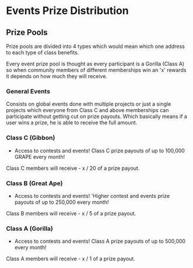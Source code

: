 # Events Prize Distribution

## Prize Pools

Prize pools are divided into 4 types which would mean which one address to each type of class benefits.

Every event prize pool is thought as every participant is a Gorilla (Class A) so when community members of different memberships win an 'x' rewards it depends on how much they will receive.

### General Events

Consists on global events done with multiple projects or just a single projects which everyone from Class C and above memberships can participate without getting cut on prize payouts. Which basically means if a user wins a prize, he is able to receive the full amount.

### Class C (Gibbon)

* Access to contests and events! Class C prize payouts of up to 100,000 GRAPE every month!

Class C members will receive - x / 20 of a prize payout.

### Class B (Great Ape)

* Access to contests and events! 'Higher contest and events prize payouts of up to 250,000 every month!

Class B members will receive - x / 5 of a prize payout.

### Class A (Gorilla)

* Access to contests and events! Class A prize payouts of up to 500,000 every month!

Class A members will receive - x / 1 of a prize payout.
